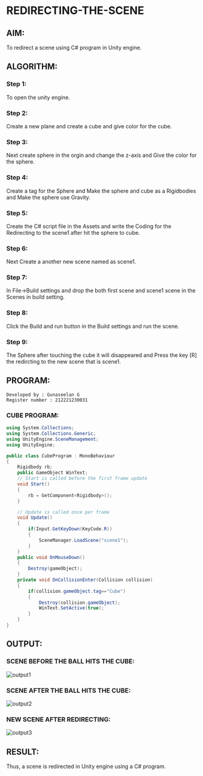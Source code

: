 # REDIRECTING-THE-SCENE

## AIM:
To redirect a scene using C# program in Unity engine.

## ALGORITHM:
### Step 1: 
To open the unity engine.

### Step 2: 
Create a new plane and create a cube and give color for the cube.

### Step 3: 
Next create sphere in the orgin and change the z-axis and Give the color for the sphere.

### Step 4: 
Create a tag for the Sphere and Make the sphere and cube as a Rigidbodies and Make the sphere use Gravity.

### Step 5: 
Create the C# script file in the Assets and write the Coding for the Redirecting to the scene1 after hit the sphere to cube.

### Step 6: 
Next Create a another new scene named as scene1.

### Step 7:
In File->Build settings and drop the both first scene and scene1 scene in the Scenes in build setting.

### Step 8: 
Click the Build and run button in the Build settings and run the scene.

### Step 9: 
The Sphere after touching the cube it will disappeared and Press the key [R] the redircting to the new scene that is scene1.
## PROGRAM:
```
Developed by : Gunaseelan G
Register number : 212221230031
```
### CUBE PROGRAM:
```C#
using System.Collections;
using System.Collections.Generic;
using UnityEngine.SceneManagement;
using UnityEngine;

public class CubeProgram : MonoBehaviour
{
    Rigidbody rb;
    public GameObject WinText;
    // Start is called before the first frame update
    void Start()
    {
        rb = GetComponent<Rigidbody>();
    }

    // Update is called once per frame
    void Update()
    {
        if(Input.GetKeyDown(KeyCode.R))
        {
            SceneManager.LoadScene("scene1");
        }
    }
    public void OnMouseDown()
    {
        Destroy(gameObject);
    }
    private void OnCollisionEnter(Collision collision)
    {
        if(collision.gameObject.tag=="Cube")
        {
            Destroy(collision.gameObject);
            WinText.SetActive(true);
        }
    }
}
```
## OUTPUT:
### SCENE BEFORE THE BALL HITS THE CUBE:
![output1](https://github.com/Guru-Guna/Redirecting-the-scene/assets/93427255/dff039ce-dbcb-4dd6-898f-920b7631e337)

### SCENE AFTER THE BALL HITS THE CUBE:
![output2](https://github.com/Guru-Guna/Redirecting-the-scene/assets/93427255/dc11a220-f81f-4232-bb9d-05149063f3eb)

### NEW SCENE AFTER REDIRECTING:
![output3](https://github.com/Guru-Guna/Redirecting-the-scene/assets/93427255/8ab7a403-8d7b-45c9-bd39-e1b9b9f1b1b0)

## RESULT:
Thus, a scene is redirected in Unity engine using a C# program.

